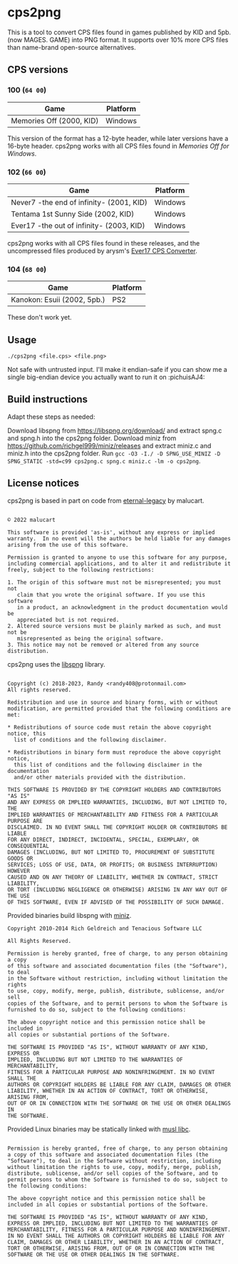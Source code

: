 # cps2png

This is a tool to convert CPS files found in games published by KID and 5pb. (now MAGES. GAME) into PNG format. It supports over 10% more CPS files than name-brand open-source alternatives.

## CPS versions
### 100 (`64 00`)
| Game                                     | Platform    |
| ---------------------------------------- | ----------- |
| Memories Off (2000, KID)                 | Windows     |

This version of the format has a 12-byte header, while later versions have a 16-byte header. cps2png works with all CPS files found in *Memories Off for Windows*.
### 102 (`66 00`)
| Game                                     | Platform    |
| ---------------------------------------- | ----------- |
| Never7 -the end of infinity- (2001, KID) | Windows     |
| Tentama 1st Sunny Side (2002, KID)       | Windows     |
| Ever17 -the out of infinity- (2003, KID) | Windows     |

cps2png works with all CPS files found in these releases, and the uncompressed files produced by arysm's [Ever17 CPS Converter](https://github.com/arsym-dev/Ever17-CPS-Converter).
### 104 (`68 00`)
| Game                                     | Platform    |
| ---------------------------------------- | ----------- |
| Kanokon: Esuii (2002, 5pb.)              | PS2         |

These don't work yet.
## Usage

```./cps2png <file.cps> <file.png>```

Not safe with untrusted input. I'll make it endian-safe if you can show me a single big-endian device you actually want to run it on :pichuisAJ4:

## Build instructions

Adapt these steps as needed:

Download libspng from https://libspng.org/download/ and extract spng.c and spng.h into the cps2png folder. Download miniz from https://github.com/richgel999/miniz/releases and extract miniz.c and miniz.h into the cps2png folder. Run `gcc -O3 -I./ -D SPNG_USE_MINIZ -D SPNG_STATIC -std=c99 cps2png.c spng.c miniz.c -lm -o cps2png`.

## License notices
cps2png is based in part on code from [eternal-legacy](https://github.com/malucard/eternal-legacy) by malucart.
```zlib License

© 2022 malucart

This software is provided 'as-is', without any express or implied
warranty.  In no event will the authors be held liable for any damages
arising from the use of this software.

Permission is granted to anyone to use this software for any purpose,
including commercial applications, and to alter it and redistribute it
freely, subject to the following restrictions:

1. The origin of this software must not be misrepresented; you must not
   claim that you wrote the original software. If you use this software
   in a product, an acknowledgment in the product documentation would be
   appreciated but is not required.
2. Altered source versions must be plainly marked as such, and must not be
   misrepresented as being the original software.
3. This notice may not be removed or altered from any source distribution.
```
cps2png uses the [libspng](https://libspng.org/) library.
```BSD 2-Clause License

Copyright (c) 2018-2023, Randy <randy408@protonmail.com>
All rights reserved.

Redistribution and use in source and binary forms, with or without
modification, are permitted provided that the following conditions are met:

* Redistributions of source code must retain the above copyright notice, this
  list of conditions and the following disclaimer.

* Redistributions in binary form must reproduce the above copyright notice,
  this list of conditions and the following disclaimer in the documentation
  and/or other materials provided with the distribution.

THIS SOFTWARE IS PROVIDED BY THE COPYRIGHT HOLDERS AND CONTRIBUTORS "AS IS"
AND ANY EXPRESS OR IMPLIED WARRANTIES, INCLUDING, BUT NOT LIMITED TO, THE
IMPLIED WARRANTIES OF MERCHANTABILITY AND FITNESS FOR A PARTICULAR PURPOSE ARE
DISCLAIMED. IN NO EVENT SHALL THE COPYRIGHT HOLDER OR CONTRIBUTORS BE LIABLE
FOR ANY DIRECT, INDIRECT, INCIDENTAL, SPECIAL, EXEMPLARY, OR CONSEQUENTIAL
DAMAGES (INCLUDING, BUT NOT LIMITED TO, PROCUREMENT OF SUBSTITUTE GOODS OR
SERVICES; LOSS OF USE, DATA, OR PROFITS; OR BUSINESS INTERRUPTION) HOWEVER
CAUSED AND ON ANY THEORY OF LIABILITY, WHETHER IN CONTRACT, STRICT LIABILITY,
OR TORT (INCLUDING NEGLIGENCE OR OTHERWISE) ARISING IN ANY WAY OUT OF THE USE
OF THIS SOFTWARE, EVEN IF ADVISED OF THE POSSIBILITY OF SUCH DAMAGE.
```

Provided binaries build libspng with [miniz](https://github.com/richgel999/miniz).
```Copyright 2013-2014 RAD Game Tools and Valve Software
Copyright 2010-2014 Rich Geldreich and Tenacious Software LLC

All Rights Reserved.

Permission is hereby granted, free of charge, to any person obtaining a copy
of this software and associated documentation files (the "Software"), to deal
in the Software without restriction, including without limitation the rights
to use, copy, modify, merge, publish, distribute, sublicense, and/or sell
copies of the Software, and to permit persons to whom the Software is
furnished to do so, subject to the following conditions:

The above copyright notice and this permission notice shall be included in
all copies or substantial portions of the Software.

THE SOFTWARE IS PROVIDED "AS IS", WITHOUT WARRANTY OF ANY KIND, EXPRESS OR
IMPLIED, INCLUDING BUT NOT LIMITED TO THE WARRANTIES OF MERCHANTABILITY,
FITNESS FOR A PARTICULAR PURPOSE AND NONINFRINGEMENT. IN NO EVENT SHALL THE
AUTHORS OR COPYRIGHT HOLDERS BE LIABLE FOR ANY CLAIM, DAMAGES OR OTHER
LIABILITY, WHETHER IN AN ACTION OF CONTRACT, TORT OR OTHERWISE, ARISING FROM,
OUT OF OR IN CONNECTION WITH THE SOFTWARE OR THE USE OR OTHER DEALINGS IN
THE SOFTWARE.
```

Provided Linux binaries may be statically linked with [musl libc](https://musl.libc.org/).
 ```Copyright © 2005-2020 Rich Felker, et al.

Permission is hereby granted, free of charge, to any person obtaining
a copy of this software and associated documentation files (the
"Software"), to deal in the Software without restriction, including
without limitation the rights to use, copy, modify, merge, publish,
distribute, sublicense, and/or sell copies of the Software, and to
permit persons to whom the Software is furnished to do so, subject to
the following conditions:

The above copyright notice and this permission notice shall be
included in all copies or substantial portions of the Software.

THE SOFTWARE IS PROVIDED "AS IS", WITHOUT WARRANTY OF ANY KIND,
EXPRESS OR IMPLIED, INCLUDING BUT NOT LIMITED TO THE WARRANTIES OF
MERCHANTABILITY, FITNESS FOR A PARTICULAR PURPOSE AND NONINFRINGEMENT.
IN NO EVENT SHALL THE AUTHORS OR COPYRIGHT HOLDERS BE LIABLE FOR ANY
CLAIM, DAMAGES OR OTHER LIABILITY, WHETHER IN AN ACTION OF CONTRACT,
TORT OR OTHERWISE, ARISING FROM, OUT OF OR IN CONNECTION WITH THE
SOFTWARE OR THE USE OR OTHER DEALINGS IN THE SOFTWARE.
```
